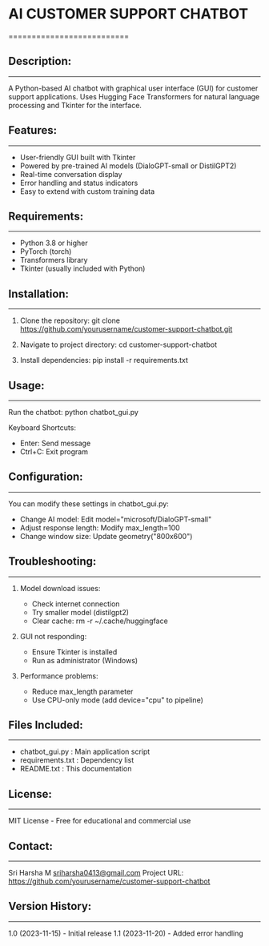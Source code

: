 # AI CUSTOMER SUPPORT CHATBOT
==========================

## Description:
------------
A Python-based AI chatbot with graphical user interface (GUI) for customer support applications. 
Uses Hugging Face Transformers for natural language processing and Tkinter for the interface.

## Features:
---------
- User-friendly GUI built with Tkinter
- Powered by pre-trained AI models (DialoGPT-small or DistilGPT2)
- Real-time conversation display
- Error handling and status indicators
- Easy to extend with custom training data

## Requirements:
-------------
- Python 3.8 or higher
- PyTorch (torch)
- Transformers library
- Tkinter (usually included with Python)

## Installation:
-------------
1. Clone the repository:
   git clone https://github.com/yourusername/customer-support-chatbot.git

2. Navigate to project directory:
   cd customer-support-chatbot

3. Install dependencies:
   pip install -r requirements.txt

## Usage:
------
Run the chatbot:
python chatbot_gui.py

Keyboard Shortcuts:
- Enter: Send message
- Ctrl+C: Exit program

## Configuration:
--------------
You can modify these settings in chatbot_gui.py:
- Change AI model: Edit model="microsoft/DialoGPT-small"
- Adjust response length: Modify max_length=100
- Change window size: Update geometry("800x600")

## Troubleshooting:
----------------
1. Model download issues:
   - Check internet connection
   - Try smaller model (distilgpt2)
   - Clear cache: rm -r ~/.cache/huggingface

2. GUI not responding:
   - Ensure Tkinter is installed
   - Run as administrator (Windows)

3. Performance problems:
   - Reduce max_length parameter
   - Use CPU-only mode (add device="cpu" to pipeline)

## Files Included:
---------------
- chatbot_gui.py : Main application script
- requirements.txt : Dependency list
- README.txt : This documentation

## License:
--------
MIT License - Free for educational and commercial use

## Contact:
--------
Sri Harsha M
sriharsha0413@gmail.com
Project URL: https://github.com/yourusername/customer-support-chatbot

## Version History:
---------------
1.0 (2023-11-15) - Initial release
1.1 (2023-11-20) - Added error handling

